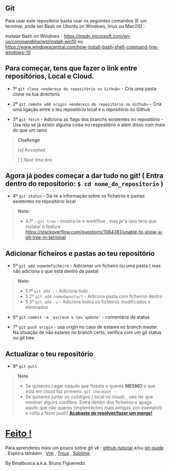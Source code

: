 Git
-------------

Para usar este repositório basta usar os seguintes comandos (E um terminal, pode ser Bash on Ubuntu on Windows, linux ou MacOS) :

  Instalar Bash on Windows - https://msdn.microsoft.com/en-us/commandline/wsl/install-win10 ou https://www.windowscentral.com/how-install-bash-shell-command-line-windows-10

  Para começar, tens que fazer o link entre repositórios, Local e Cloud.
-------------
- 1º `git clone <endereço do repositório no Github>` - Cria uma pasta clone na tua directoria

- 2º `git remote add origin <endereço do repositório no Github>` - Cria uma ligação entre o teu repositório local e o repositório no Github

- 3º `git fetch` - Adiciona as flags dos branchs existentes no repositório - Usa isto se já existir alguma coisa no respositório e além disso com mais do que um ramo

> **Challenge**
>
> [x] Accepted 
>
> [ ] *Next time bro.*

 Agora já podes começar a dar tudo no git! ( Entra dentro do repositorio: ``$ cd nome_do_repositorio``  )
-------------
- 4º `git status` - Dá-te a informação sobre os ficheiros e pastas existentes no repositório local
> **Note:**
>  -  4.1º - `git tree` - mostra-te o workflow , mas pr'a isso tens que instalar a feature : https://stackoverflow.com/questions/1064361/unable-to-show-a-git-tree-in-terminal


 Adicionar ficheiros e pastas ao teu repositório
-------------
- 5º `git add nomedoficheiro` - Adicionar um ficheiro ou uma pasta ( mas não adiciona o que está dentro da pasta)

> **Note:**
> - 5.1º `git add .` - Adiciona tudo
> - 5.2º `git add nomedapasta/*` - Adicona pasta com ficheiros dentro
> - 5.3º `git add -u` - Adiciona todos os ficheiros modificados e eliminados

- 6º `git commit -m 'escreve o teu update'` - comentário de status

- 7º `git push origin` - usa origin no caso de estares no branch master. Na situação de não estares no branch certo, verifica com um git status ou git tree

 Actualizar o teu repositório
 -------------

- 8º `git pull`
> **Note** 
> - Se quiseres cagar naquilo que fizeste e queres **MESMO** o que está em cloud faz primeiro: `git checkout --`
> - Se quiseres juntar os coódigos ( local vs cloud) , vais ter que resolver alguns conflitos. Entra dentro dos ficheiros e apaga aquilo que não queres (implentações mais antigas, por exemplo!) e volta a fazer push! [**Acabaste de resolver/fazer um merge!**](http://gph.is/29qxLq2)

[Feito !](https://github.com/bmalbusca/) 
=========

Para aprenderes mais um pouco sobre git vê : [github-tutorial](http://product.hubspot.com/blog/git-and-github-tutorial-for-beginners) e/ou  [git-guide]( http://rogerdudler.github.io/git-guide/)
. Explora também : [Vim](http://www.openvim.com) , [Tmux](http://www.hamvocke.com/blog/a-quick-and-easy-guide-to-tmux/) , [Sublime](https://www.sublimetext.com).

By Bmalbusca a.k.a. Bruno Figueiredo.
 
